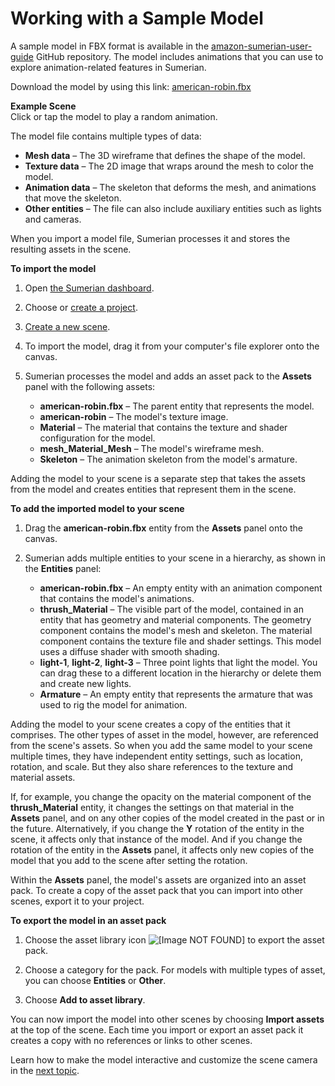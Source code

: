# Working with a Sample Model<a name="gettingstarted-robin"></a>

A sample model in FBX format is available in the [amazon\-sumerian\-user\-guide](https://github.com/awsdocs/amazon-sumerian-user-guide/tree/master/models) GitHub repository\. The model includes animations that you can use to explore animation\-related features in Sumerian\.

Download the model by using this link: [american\-robin\.fbx](https://github.com/awsdocs/amazon-sumerian-user-guide/raw/master/models/american-robin.fbx)

**Example Scene**  
Click or tap the model to play a random animation\.

The model file contains multiple types of data:
+ **Mesh data** – The 3D wireframe that defines the shape of the model\.
+ **Texture data** – The 2D image that wraps around the mesh to color the model\.
+ **Animation data** – The skeleton that deforms the mesh, and animations that move the skeleton\.
+ **Other entities** – The file can also include auxiliary entities such as lights and cameras\.

When you import a model file, Sumerian processes it and stores the resulting assets in the scene\.

**To import the model**

1. Open [the Sumerian dashboard](https://console.aws.amazon.com/sumerian/home)\.

1. Choose or [create a project](dashboard-projects.md)\.

1. [Create a new scene](dashboard-scenes.md)\.

1. To import the model, drag it from your computer's file explorer onto the canvas\.

1. Sumerian processes the model and adds an asset pack to the **Assets** panel with the following assets:
   + **american\-robin\.fbx** – The parent entity that represents the model\.
   + **american\-robin** – The model's texture image\.
   + **Material** – The material that contains the texture and shader configuration for the model\.
   + **mesh\_Material\_Mesh** – The model's wireframe mesh\.
   + **Skeleton** – The animation skeleton from the model's armature\.

Adding the model to your scene is a separate step that takes the assets from the model and creates entities that represent them in the scene\.

**To add the imported model to your scene**

1. Drag the **american\-robin\.fbx** entity from the **Assets** panel onto the canvas\.

1. Sumerian adds multiple entities to your scene in a hierarchy, as shown in the **Entities** panel:
   + **american\-robin\.fbx** – An empty entity with an animation component that contains the model's animations\.
   + **thrush\_Material** – The visible part of the model, contained in an entity that has geometry and material components\. The geometry component contains the model's mesh and skeleton\. The material component contains the texture file and shader settings\. This model uses a diffuse shader with smooth shading\.
   + **light\-1**, **light\-2**, **light\-3** – Three point lights that light the model\. You can drag these to a different location in the hierarchy or delete them and create new lights\.
   + **Armature** – An empty entity that represents the armature that was used to rig the model for animation\.

Adding the model to your scene creates a copy of the entities that it comprises\. The other types of asset in the model, however, are referenced from the scene's assets\. So when you add the same model to your scene multiple times, they have independent entity settings, such as location, rotation, and scale\. But they also share references to the texture and material assets\.

If, for example, you change the opacity on the material component of the **thrush\_Material** entity, it changes the settings on that material in the **Assets** panel, and on any other copies of the model created in the past or in the future\. Alternatively, if you change the **Y** rotation of the entity in the scene, it affects only that instance of the model\. And if you change the rotation of the entity in the **Assets** panel, it affects only new copies of the model that you add to the scene after setting the rotation\.

Within the **Assets** panel, the model's assets are organized into an asset pack\. To create a copy of the asset pack that you can import into other scenes, export it to your project\.

**To export the model in an asset pack**

1. Choose the asset library icon ![\[Image NOT FOUND\]](http://docs.aws.amazon.com/sumerian/latest/userguide/images/assets-icons-assetlib.png) to export the asset pack\.

1. Choose a category for the pack\. For models with multiple types of asset, you can choose **Entities** or **Other**\.

1. Choose **Add to asset library**\.

You can now import the model into other scenes by choosing **Import assets** at the top of the scene\. Each time you import or export an asset pack it creates a copy with no references or links to other scenes\.

Learn how to make the model interactive and customize the scene camera in the [next topic](gettingstarted-showcase.md)\.